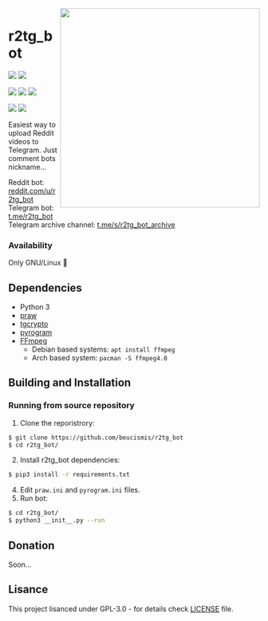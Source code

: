 <img src="https://i.imgur.com/6FKwvXC.png" width="400" align="right">

# r2tg_bot

<img src="https://img.shields.io/badge/r2tg__bot-ONLINE-green"> <img src="https://img.shields.io/reddit/user-karma/combined/r2tg_bot">

<img src="https://img.shields.io/pypi/v/r2tg_bot"> <img src="https://img.shields.io/pypi/l/r2tg_bot"> <img src="https://img.shields.io/badge/-pyrogram-0088CC"> 

<img src="https://img.shields.io/badge/-praw-FF4301"> <img src="https://img.shields.io/badge/style-black-black?style=flat">

Easiest way to upload Reddit videos to Telegram. Just comment bots nickname...

Reddit bot: [reddit.com/u/r2tg_bot](https://reddit.com/u/r2tg_bot) <br/>
Telegram bot: [t.me/r2tg_bot](https://t.me/r2tg_bot) <br/>
Telegram archive channel: [t.me/s/r2tg_bot_archive](https://t.me/s/r2tg_bot_archive)

### Availability
Only GNU/Linux 🐧

## Dependencies
* Python 3
* [praw](https://github.com/praw-dev/praw)
* [tgcrypto](https://github.com/pyrogram/tgcrypto)
* [pyrogram](https://github.com/pyrogram/pyrogram)
* [FFmpeg](https://ffmpeg.org)
  * Debian based systems: `apt install ffmpeg` <br/>
  * Arch based system: `pacman -S ffmpeg4.0`

## Building and Installation

### Running from source repository
1. Clone the reporistrory: 
```sh
$ git clone https://github.com/beucismis/r2tg_bot
$ cd r2tg_bot/
```
2. Install r2tg_bot dependencies:
```sh
$ pip3 install -r requirements.txt
```
4. Edit `praw.ini` and `pyrogram.ini` files.
5. Run bot:
```sh
$ cd r2tg_bot/
$ python3 __init__.py --run
```

## Donation
Soon...

## Lisance
This project lisanced under GPL-3.0 - for details check [LICENSE](LICENSE) file.
